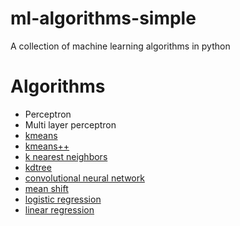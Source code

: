 ml-algorithms-simple
====================
A collection of machine learning algorithms in python

Algorithms
======================

* Perceptron
* Multi layer perceptron
* [kmeans](https://en.wikipedia.org/wiki/K-means_clustering)
* [kmeans++](https://en.wikipedia.org/wiki/K-means%2B%2B)
* [k nearest neighbors](https://en.wikipedia.org/wiki/K-nearest_neighbors_algorithm)
* [kdtree](https://en.wikipedia.org/wiki/K-d_tree)
* [convolutional neural network](http://blog.christianperone.com/2015/08/convolutional-neural-networks-and-feature-extraction-with-python/)
* [mean shift](https://en.wikipedia.org/wiki/Mean_shift)
* [logistic regression](https://en.wikipedia.org/wiki/Logistic_regression)
* [linear regression](https://en.wikipedia.org/wiki/Linear_regression)
